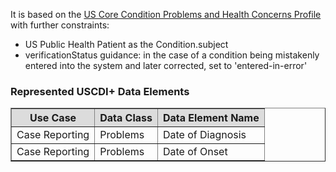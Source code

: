 It is based on the [US Core Condition Problems and Health Concerns Profile]({{site.data.fhir.ver.hl7fhiruscore}}/StructureDefinition-us-core-condition-problems-health-concerns.html) with further constraints:
* US Public Health Patient as the Condition.subject
* verificationStatus guidance: in the case of a condition being mistakenly entered into the system and later corrected, set to 'entered-in-error'


### Represented USCDI+ Data Elements

<table border="1">
    <thead>
        <tr style="background-color:#DCDCDC">
            <th style="text-align: center; vertical-align: middle;">Use Case</th>
            <th style="text-align: center; vertical-align: middle;">Data Class</th>
            <th style="text-align: center; vertical-align: middle;">Data Element Name</th>
        </tr>
    </thead>
    <tbody>
        <tr>
            <td>Case Reporting</td>
            <td>Problems</td>
            <td>Date of Diagnosis</td>
        </tr>
        <tr>
            <td>Case Reporting</td>
            <td>Problems</td>
            <td>Date of Onset</td>
        </tr>
    </tbody>
</table>